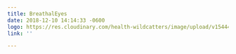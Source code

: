 ```yaml
---
title: BreathalEyes
date: 2018-12-10 14:14:33 -0600
logo: https://res.cloudinary.com/health-wildcatters/image/upload/v1544472878/BreathalEyes.jpg
link: ''

---
```

